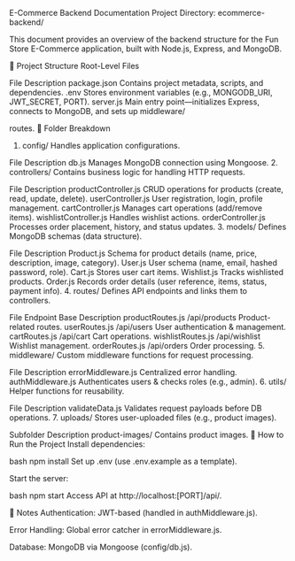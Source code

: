 E-Commerce Backend Documentation
Project Directory: ecommerce-backend/

This document provides an overview of the backend structure for the Fun Store E-Commerce application, built with Node.js, Express, and MongoDB.

📁 Project Structure
Root-Level Files

File	Description
package.json	Contains project metadata, scripts, and dependencies.
.env	Stores environment variables (e.g., MONGODB_URI, JWT_SECRET, PORT).
server.js	Main entry point—initializes Express, connects to MongoDB, and sets up middleware/

routes.
📂 Folder Breakdown
1. config/
Handles application configurations.

File	Description
db.js	Manages MongoDB connection using Mongoose.
2. controllers/
Contains business logic for handling HTTP requests.

File	Description
productController.js	CRUD operations for products (create, read, update, delete).
userController.js	User registration, login, profile management.
cartController.js	Manages cart operations (add/remove items).
wishlistController.js	Handles wishlist actions.
orderController.js	Processes order placement, history, and status updates.
3. models/
Defines MongoDB schemas (data structure).

File	Description
Product.js	Schema for product details (name, price, description, image, category).
User.js	User schema (name, email, hashed password, role).
Cart.js	Stores user cart items.
Wishlist.js	Tracks wishlisted products.
Order.js	Records order details (user reference, items, status, payment info).
4. routes/
Defines API endpoints and links them to controllers.

File	Endpoint Base	Description
productRoutes.js	/api/products	Product-related routes.
userRoutes.js	/api/users	User authentication & management.
cartRoutes.js	/api/cart	Cart operations.
wishlistRoutes.js	/api/wishlist	Wishlist management.
orderRoutes.js	/api/orders	Order processing.
5. middleware/
Custom middleware functions for request processing.

File	Description
errorMiddleware.js	Centralized error handling.
authMiddleware.js	Authenticates users & checks roles (e.g., admin).
6. utils/
Helper functions for reusability.

File	Description
validateData.js	Validates request payloads before DB operations.
7. uploads/
Stores user-uploaded files (e.g., product images).

Subfolder	Description
product-images/	Contains product images.
🔧 How to Run the Project
Install dependencies:

bash
npm install
Set up .env (use .env.example as a template).

Start the server:

bash
npm start
Access API at http://localhost:[PORT]/api/.

📌 Notes
Authentication: JWT-based (handled in authMiddleware.js).

Error Handling: Global error catcher in errorMiddleware.js.

Database: MongoDB via Mongoose (config/db.js).